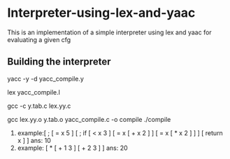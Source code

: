 # Interpreter-using-lex-and-yaac
This is an implementation of a simple interpreter using lex and yaac for evaluating a given cfg
## Building the interpreter
yacc -y -d yacc_compile.y

lex yacc_compile.l

gcc -c y.tab.c lex.yy.c

gcc lex.yy.o y.tab.o yacc_compile.c -o compile
./compile

1. example:[ ; [ = x 5 ] [ ; if [ < x 3 ] [ = x [ + x 2 ] ] [ = x [ * x 2 ] ] ] [ return x ] ]
        ans: 10
2. example: [ * [ + 1 3 ] [ + 2 3 ] ]
       ans: 20
       
